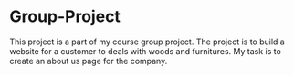 # Group-Project

This project is a part of my course group project. The project is to build a website for a customer to deals with woods and furnitures. My task is to create an about us page for the company.
